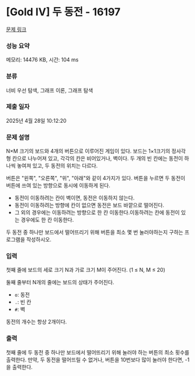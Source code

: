 # [Gold IV] 두 동전 - 16197 

[문제 링크](https://www.acmicpc.net/problem/16197) 

### 성능 요약

메모리: 14476 KB, 시간: 104 ms

### 분류

너비 우선 탐색, 그래프 이론, 그래프 탐색

### 제출 일자

2025년 4월 28일 10:12:20

### 문제 설명

<p>N×M 크기의 보드와 4개의 버튼으로 이루어진 게임이 있다. 보드는 1×1크기의 정사각형 칸으로 나누어져 있고, 각각의 칸은 비어있거나, 벽이다. 두 개의 빈 칸에는 동전이 하나씩 놓여져 있고, 두 동전의 위치는 다르다.</p>

<p>버튼은 "왼쪽", "오른쪽", "위", "아래"와 같이 4가지가 있다. 버튼을 누르면 두 동전이 버튼에 쓰여 있는 방향으로 동시에 이동하게 된다.</p>

<ul>
	<li>동전이 이동하려는 칸이 벽이면, 동전은 이동하지 않는다.</li>
	<li>동전이 이동하려는 방향에 칸이 없으면 동전은 보드 바깥으로 떨어진다.</li>
	<li>그 외의 경우에는 이동하려는 방향으로 한 칸 이동한다.이동하려는 칸에 동전이 있는 경우에도 한 칸 이동한다.</li>
</ul>

<p>두 동전 중 하나만 보드에서 떨어뜨리기 위해 버튼을 최소 몇 번 눌러야하는지 구하는 프로그램을 작성하시오.</p>

### 입력 

 <p>첫째 줄에 보드의 세로 크기 N과 가로 크기 M이 주어진다. (1 ≤ N, M ≤ 20)</p>

<p>둘째 줄부터 N개의 줄에는 보드의 상태가 주어진다.</p>

<ul>
	<li><code>o</code>: 동전</li>
	<li><code>.</code>: 빈 칸</li>
	<li><code>#</code>: 벽</li>
</ul>

<p>동전의 개수는 항상 2개이다.</p>

### 출력 

 <p>첫째 줄에 두 동전 중 하나만 보드에서 떨어뜨리기 위해 눌러야 하는 버튼의 최소 횟수를 출력한다. 만약, 두 동전을 떨어뜨릴 수 없거나, 버튼을 10번보다 많이 눌러야 한다면, -1을 출력한다.</p>


